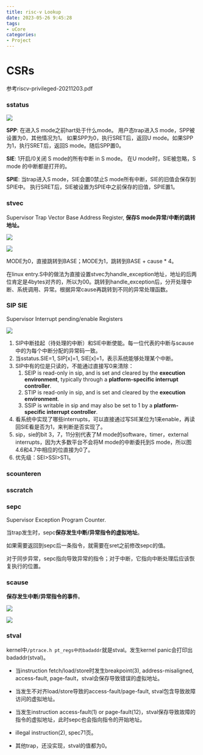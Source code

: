 ```yaml
---
title: risc-v Lookup
date: 2023-05-26 9:45:28
tags:
- uCore
categories:
- Project
---
```


# CSRs

参考riscv-privileged-20211203.pdf

### **sstatus**

![](https://xyc-1316422823.cos.ap-shanghai.myqcloud.com/20230526094557.png)

**SPP**: 在进入S mode之前hart处于什么mode。
用户态trap进入S mode，SPP被设置为0，其他情况为1。
如果SPP为0，执行SRET后，返回U mode。如果SPP为1，执行SRET后，返回S mode。随后SPP置0。

**SIE**: 1开启/0关闭 S mode的所有中断 in S mode。
在U mode时，SIE被忽略，S mode 的中断都是打开的。

**SPIE**: 当trap进入S mode，SIE会置0禁止S mode所有中断，SIE的旧值会保存到SPIE中。
执行SRET后，SIE被设置为SPIE中之前保存的旧值，SPIE置1。



### **stvec**

Supervisor Trap Vector Base Address Register, **保存S mode异常/中断的跳转地址。**

![](https://xyc-1316422823.cos.ap-shanghai.myqcloud.com/20230526104414.png)

![](https://xyc-1316422823.cos.ap-shanghai.myqcloud.com/20230526104502.png)

MODE为0，直接跳转到BASE；MODE为1，跳转到BASE + cause * 4。

在linux entry.S中的做法为直接设置stvec为handle_exception地址，地址的后两位肯定是4bytes对齐的，所以为00。跳转到handle_exception后，分开处理中断、系统调用、异常。根据异常cause再跳转到不同的异常处理函数。

### **SIP SIE**

Supervisor Interrupt pending/enable Registers

![](https://xyc-1316422823.cos.ap-shanghai.myqcloud.com/20230526111246.png)

1. SIP中断挂起（待处理的中断）和SIE中断使能。每一位代表的中断与scause中的为每个中断分配的异常码一致。
2. 当sstatus.SIE=1, SIP[x]=1, SIE[x]=1，表示系统能够处理某个中断。
3. SIP中有的位是只读的，不能通过直接写0来清除：
   1. SEIP is read-only in sip, and is set and cleared by the **execution environment**, typically through a **platform-specific interrupt controller**.
   2. STIP is read-only in sip, and is set and cleared by the **execution environment**.
   3. SSIP is writable in sip and may also be set to 1 by a **platform-specific interrupt controller**.
4. 看系统中实现了哪些interrupts，可以直接通过写SIE某位为1来enable，再读回SIE看是否为1，来判断是否实现了。
5. sip，sie的bit 3，7，11分别代表了M mode的software，timer，external interrupts，因为大多数平台不会将M mode的中断委托到S mode，所以图4.6和4.7中相应的位直接为0了。
6. 优先级：SEI>SSI>STI。

### scounteren

### sscratch

### sepc

Supervisor Exception Program Counter.

当trap发生时，sepc**保存发生中断/异常指令的虚拟地址**。

如果需要返回到sepc后一条指令，就需要在sret之前修改sepc的值。

对于同步异常，sepc指向导致异常的指令；对于中断，它指向中断处理后应该恢复执行的位置。

### scause

**保存发生中断/异常指令的事件**。

![](https://xyc-1316422823.cos.ap-shanghai.myqcloud.com/20230601170420.png)

![](https://xyc-1316422823.cos.ap-shanghai.myqcloud.com/20230601170540.png)

### stval

kernel中`/ptrace.h pt_regs中的badaddr`就是stval。发生kernel panic会打印出badaddr(stval)。

- 当instruction fetch/load/store时发生breakpoint(3), address-misaligned, access-fault, page-fault，stval会保存导致错误的虚拟地址。

- 当发生不对齐load/store导致的access-fault/page-fault, stval包含导致故障访问的虚拟地址。

- 当发生instruction access-fault(1) or page-fault(12)，stval保存导致故障的指令的虚拟地址，此时sepc也会指向指令的开始地址。
- illegal instruction(2), spec71页。
- 其他trap，还没实现，stval的值都为0。
